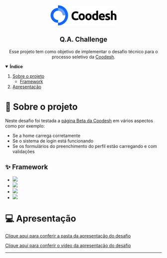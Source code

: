 <br />
<p align="center"> 
  <a href="https://coodesh.com">
    <img alt="desafio-coodesh" title="desafio-coodesh" src="assetsREADME/logo.png" height="65px"/>
  </a>
  <h2 align="center">
    <strong>
      Q.A. Challenge
    </strong>
  </h2>

  <p align="center">
    Esse projeto tem como objetivo de implementar o desafio técnico para o processo seletivo da <a href="https://coodesh.com">Coodesh</a>.
  </p>
</p>

<details open="open">
  <summary>
    <strong>
      Índice
    </strong>
  </summary>
  <ol>
    <li>
      <a href="#-sobre-o-projeto">Sobre o projeto</a>
      <ul>
        <li><a href="#-framework">Framework</a></li>
      </ul>
    </li>
    <li><a href="#-apresentacao">Apresentação</a></li>
  </ol>
</details>

# 💭 Sobre o projeto

Neste desafio foi testada a [página Beta da Coodesh](https://beta.coodesh.com/) em vários aspectos como por exemplo:

- Se a home carrega corretamente
- Se o sistema de login está funcionando
- Se os formulários do preenchimento do perfil estão carregando e com validações

## ✨ Framework

- <a href="https://www.cypress.io/"><img src="https://img.shields.io/badge/Cypress-192635?style=for-the-badge&logo=cypress&logoColor=white"/></a>
- <a href="https://www.javascript.com"><img src="https://img.shields.io/badge/JavaScript-F7DF1E?style=for-the-badge&logo=javascript&logoColor=black"/></a>
- <a href="https://git-scm.com"><img src="https://img.shields.io/badge/Git-E34F26?style=for-the-badge&logo=git&logoColor=white"/></a>
- <a href="https://github.com"><img src="https://img.shields.io/badge/GitHub-100000?style=for-the-badge&logo=github&logoColor=white"/></a>

# 💻 Apresentação

[Clique aqui para conferir a pasta da apresentação do desafio](hhttps://drive.google.com/drive/folders/1M2OCrMGPKKoFoYM0brQfKJ6gGpi6410l?usp=sharing)


[Clique aqui para conferir o vídeo da apresentação do desafio](https://www.loom.com/share/dc4f621bb8754afcb18f49b98f068de0)

---
